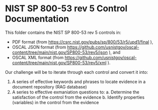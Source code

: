 # NIST SP 800-53 rev 5 Control Documentation
This folder contains the NIST SP 800-53 rev 5 controls in:
 * PDF format (from https://csrc.nist.gov/pubs/sp/800/53/r5/upd1/final ), 
 * OSCAL JSON format (from https://github.com/usnistgov/oscal-content/tree/main/nist.gov/SP800-53/rev5/json ), and
 * OSCAL XML format (from https://github.com/usnistgov/oscal-content/tree/main/nist.gov/SP800-53/rev5/xml ).

Our challenge will be to iterate through each control and convert it into:
 1. A series of effective keywords and phrases to locate evidence in a document repository (RAG database)
 2. A series to effective exmaniation questions to:
    a. Determine the satisfaction of the control from the evidence
    b. Identify properties (variables) in the control from the evidence
